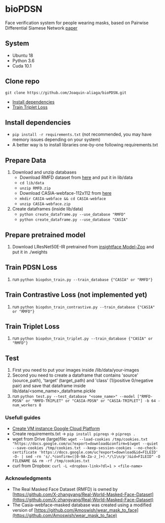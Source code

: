 # bioPDSN
Face verification system for people wearing masks, based on Pairwise Differential Siamese Network [paper](https://arxiv.org/abs/1908.06290)

## System
* Ubuntu 18
* Python 3.6
* Cuda 10.1

## Clone repo
`git clone https://github.com/Joaquin-aliaga/bioPDSN.git`

- [Install dependencies](#install-dependencies)
- [Train Triplet Loss](#train-triplet-loss)

## Install dependencies
* `pip install -r requirements.txt` (not recommended, you may have memory issues depending on your system)
* A better way is to install libraries one-by-one following requirements.txt

## Prepare Data
1. Download and unzip databases
    * Download RMFD dataset from [here](https://drive.google.com/file/d/1UlOk6EtiaXTHylRUx2mySgvJX9ycoeBp/view?usp=sharing) and put it in lib/data
    * `cd lib/data`
    * `unzip RMFD.zip`
    * Download CASIA-webface-112x112 from [here](https://drive.google.com/file/d/1Pfn90QHx51gNlK1a6zzXCmfmNOetlVYy/view?usp=sharing)
    * `mkdir CASIA-webface && cd CASIA-webface`
    * `unzip CASIA-webface.zip`
2. Create dataframes (inside lib/data)
    * `python create_dataframe.py --use_database "RMFD"`
    * `python create_dataframe.py --use_database "CASIA"`

## Prepare pretrained model
1. Download LResNet50E-IR pretrained from [insightface Model-Zoo](https://github.com/deepinsight/insightface/wiki/Model-Zoo) and put it in ./weights

## Train PDSN Loss
1. run `python biopdsn_train.py --train_database {"CASIA" or "RMFD"}`

## Train Contrastive Loss (not implemented yet)
1. run `python biopdsn_train_contrastive.py --train_database {"CASIA" or "RMFD"}`

## Train Triplet Loss
1. run `python biopdsn_train_triplet.py --train_database {"CASIA" or "RMFD"}`

## Test
1. First you need to put your images inside /lib/data/your-images
2. Second you need to create a dataframe that contains 'source' (source_path), 'target' (target_path) and 'class' (1/positive 0/negative pair) and save that dataframe inside lib/data/<some_name>_dataframe.pickle
3. run `python test.py --test_database "<some_name>" --model ["RMFD-PDSN" or "RMFD-TRIPLET" or "CASIA-PDSN" or "CASIA-TRIPLET"] -b 64 -num_workers 8`

### Usefull guides
* [Create VM instance Google Cloud Platform](https://cloud.google.com/ai-platform/deep-learning-vm/docs/pytorch_start_instance)
* Create requirements.txt -> `pip install pipreqs` -> `pipreqs .`
* wget from Drive (large)file: `wget --load-cookies /tmp/cookies.txt "https://docs.google.com/uc?export=download&confirm=$(wget --quiet --save-cookies /tmp/cookies.txt --keep-session-cookies --no-check-certificate 'https://docs.google.com/uc?export=download&id=FILEID' -O- | sed -rn 's/.*confirm=([0-9A-Za-z_]+).*/\1\n/p')&id=FILEID" -O FILENAME && rm -rf /tmp/cookies.txt`
* curl from Dropbox: `curl -L <dropbox-link>?dl=1 > <file-name>`

### Acknowledgments
* The Real Masked Face Dataset (RMFD) is owned by [https://github.com/X-zhangyang/Real-World-Masked-Face-Dataset](https://github.com/X-zhangyang/Real-World-Masked-Face-Dataset)
* The Casia-webface-masked database was created using a modified version of [https://github.com/Amoswish/wear_mask_to_face](https://github.com/Amoswish/wear_mask_to_face) 
